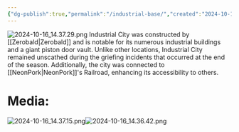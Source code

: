 ```yaml
---
{"dg-publish":true,"permalink":"/industrial-base/","created":"2024-10-17T14:24:22.954-05:00","updated":"2024-10-17T14:33:59.660-05:00"}
---
```


![2024-10-16_14.37.29.png](/img/user/2024-10-16_14.37.29.png)
Industrial City was constructed by [[Zerobald\|Zerobald]] and is notable for its numerous industrial buildings and a giant piston door vault. Unlike other locations, Industrial City remained unscathed during the griefing incidents that occurred at the end of the season. Additionally, the city was connected to [[NeonPork\|NeonPork]]'s Railroad, enhancing its accessibility to others.

# Media:

![2024-10-16_14.37.15.png](/img/user/2024-10-16_14.37.15.png)![2024-10-16_14.36.42.png](/img/user/2024-10-16_14.36.42.png)
